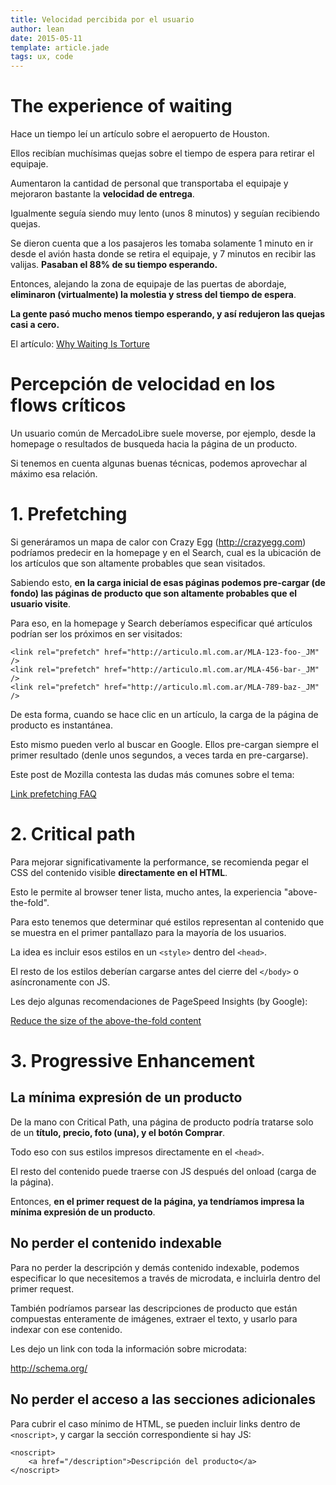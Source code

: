 ```yaml
---
title: Velocidad percibida por el usuario
author: lean
date: 2015-05-11
template: article.jade
tags: ux, code
---
```


# The experience of waiting

Hace un tiempo leí un artículo sobre el aeropuerto de Houston.

Ellos recibían muchísimas quejas sobre el tiempo de espera para retirar el equipaje.

Aumentaron la cantidad de personal que transportaba el equipaje y mejoraron bastante la **velocidad de entrega**.

Igualmente seguía siendo muy lento (unos 8 minutos) y seguían recibiendo quejas.

Se dieron cuenta que a los pasajeros les tomaba solamente 1 minuto en ir desde el avión hasta donde se retira el equipaje, y 7 minutos en recibir las valijas. **Pasaban el 88% de su tiempo esperando.**

Entonces, alejando la zona de equipaje de las puertas de abordaje, **eliminaron (virtualmente) la molestia y stress del tiempo de espera**.

**La gente pasó mucho menos tiempo esperando, y así redujeron las quejas casi a cero.**

El artículo: [Why Waiting Is Torture](http://www.nytimes.com/2012/08/19/opinion/sunday/why-waiting-in-line-is-torture.html)

# Percepción de velocidad en los flows críticos

Un usuario común de MercadoLibre suele moverse, por ejemplo, desde la homepage o resultados de busqueda hacia la página de un producto.

Si tenemos en cuenta algunas buenas técnicas, podemos aprovechar al máximo esa relación.

# 1. Prefetching

Si generáramos un mapa de calor con Crazy Egg (http://crazyegg.com) podríamos predecir en la homepage y en el Search, cual es la ubicación de los artículos que son altamente probables que sean visitados.

Sabiendo esto, **en la carga inicial de esas páginas podemos pre-cargar (de fondo) las páginas de producto que son altamente probables que el usuario visite**.

Para eso, en la homepage y Search deberíamos especificar qué artículos podrían ser los próximos en ser visitados:

```
<link rel="prefetch" href="http://articulo.ml.com.ar/MLA-123-foo-_JM" />
<link rel="prefetch" href="http://articulo.ml.com.ar/MLA-456-bar-_JM" />
<link rel="prefetch" href="http://articulo.ml.com.ar/MLA-789-baz-_JM" />
```

De esta forma, cuando se hace clic en un artículo, la carga de la página de producto es instantánea.

Esto mismo pueden verlo al buscar en Google. Ellos pre-cargan siempre el primer resultado (denle unos segundos, a veces tarda en pre-cargarse).

Este post de Mozilla contesta las dudas más comunes sobre el tema:

[Link prefetching FAQ](https://developer.mozilla.org/en-US/docs/Web/HTTP/Link_prefetching_FAQ)

# 2. Critical path

Para mejorar significativamente la performance, se recomienda pegar el CSS del contenido visible **directamente en el HTML**.

Esto le permite al browser tener lista, mucho antes, la experiencia "above-the-fold".

Para esto tenemos que determinar qué estilos representan al contenido que se muestra en el primer pantallazo para la mayoría de los usuarios.

La idea es incluir esos estilos en un `<style>` dentro del `<head>`.

El resto de los estilos deberían cargarse antes del cierre del `</body>` o asíncronamente con JS.

Les dejo algunas recomendaciones de PageSpeed Insights (by Google):

[Reduce the size of the above-the-fold content](https://developers.google.com/speed/docs/insights/PrioritizeVisibleContent)

# 3. Progressive Enhancement

## La mínima expresión de un producto

De la mano con Critical Path, una página de producto podría tratarse solo de un **título, precio, foto (una), y el botón Comprar**.

Todo eso con sus estilos impresos directamente en el `<head>`.

El resto del contenido puede traerse con JS después del onload (carga de la página).

Entonces, **en el primer request de la página, ya tendríamos impresa la mínima expresión de un producto**.

## No perder el contenido indexable

Para no perder la descripción y demás contenido indexable, podemos especificar lo que necesitemos a través de microdata, e incluirla dentro del primer request.

También podríamos parsear las descripciones de producto que están compuestas enteramente de imágenes, extraer el texto, y usarlo para indexar con ese contenido.

Les dejo un link con toda la información sobre microdata:

http://schema.org/

## No perder el acceso a las secciones adicionales

Para cubrir el caso mínimo de HTML, se pueden incluir links dentro de `<noscript>`, y cargar la sección correspondiente si hay JS:

```
<noscript>
    <a href="/description">Descripción del producto</a>
</noscript>
```
